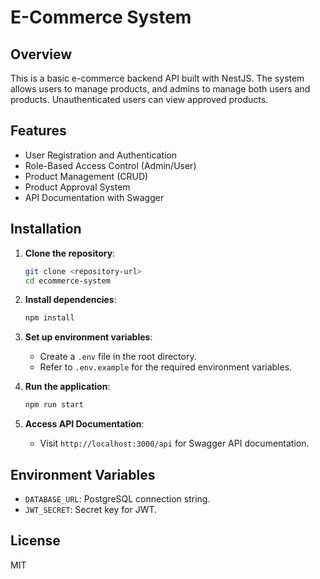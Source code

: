 # E-Commerce System

## Overview

This is a basic e-commerce backend API built with NestJS. The system allows users to manage products, and admins to manage both users and products. Unauthenticated users can view approved products.

## Features

- User Registration and Authentication
- Role-Based Access Control (Admin/User)
- Product Management (CRUD)
- Product Approval System
- API Documentation with Swagger

## Installation

1. **Clone the repository**:

    ```bash
    git clone <repository-url>
    cd ecommerce-system
    ```

2. **Install dependencies**:

    ```bash
    npm install
    ```

3. **Set up environment variables**:
    - Create a `.env` file in the root directory.
    - Refer to `.env.example` for the required environment variables.

4. **Run the application**:

    ```bash
    npm run start
    ```

5. **Access API Documentation**:
    - Visit `http://localhost:3000/api` for Swagger API documentation.

## Environment Variables

- `DATABASE_URL`: PostgreSQL connection string.
- `JWT_SECRET`: Secret key for JWT.

## License

MIT

